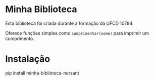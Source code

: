 # Minha Biblioteca

Esta biblioteca foi criada durante a formação da UFCD 10794.

Oferece funções simples como `cumprimentar(nome)` para imprimir um cumprimento.


# Instalação

pip install minha-biblioteca-nersant

